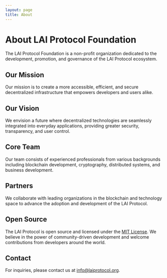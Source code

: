 ```yaml
---
layout: page
title: About
---
```


# About LAI Protocol Foundation

The LAI Protocol Foundation is a non-profit organization dedicated to the development, promotion, and governance of the LAI Protocol ecosystem.

## Our Mission

Our mission is to create a more accessible, efficient, and secure decentralized infrastructure that empowers developers and users alike.

## Our Vision

We envision a future where decentralized technologies are seamlessly integrated into everyday applications, providing greater security, transparency, and user control.

## Core Team

Our team consists of experienced professionals from various backgrounds including blockchain development, cryptography, distributed systems, and business development.

## Partners

We collaborate with leading organizations in the blockchain and technology space to advance the adoption and development of the LAI Protocol.

## Open Source

The LAI Protocol is open source and licensed under the [MIT License](https://github.com/laiprotocol/laiprotocol.github.io/blob/main/LICENSE). We believe in the power of community-driven development and welcome contributions from developers around the world.

## Contact

For inquiries, please contact us at [info@laiprotocol.org](mailto:info@laiprotocol.org).